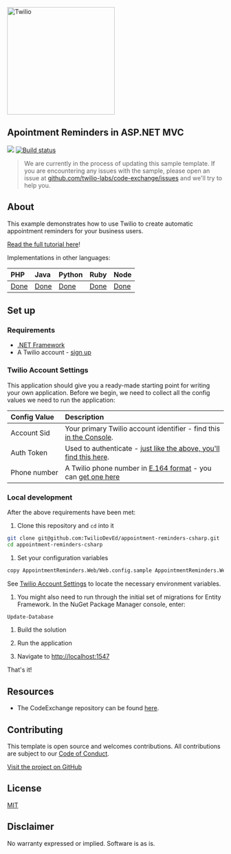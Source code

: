 <a  href="https://www.twilio.com">
<img  src="https://static0.twilio.com/marketing/bundles/marketing/img/logos/wordmark-red.svg"  alt="Twilio"  width="250"  />
</a>

## Apointment Reminders in ASP.NET MVC

![](https://github.com/TwilioDevEd/appointment-reminders-csharp/workflows/NetFx/badge.svg)
[![Build status](https://ci.appveyor.com/api/projects/status/github/TwilioDevEd/appointment-reminders-csharp?svg=true)](https://ci.appveyor.com/project/TwilioDevEd/appointment-reminders-csharp)

> We are currently in the process of updating this sample template. If you are encountering any issues with the sample, please open an issue at [github.com/twilio-labs/code-exchange/issues](https://github.com/twilio-labs/code-exchange/issues) and we'll try to help you.

## About

This example demonstrates how to use Twilio to create automatic appointment reminders for your business users.

[Read the full tutorial here](https://www.twilio.com/docs/sms/tutorials/appointment-reminders-csharp-mvc)!

Implementations in other languages:

| PHP | Java | Python | Ruby | Node |
| :--- | :--- | :----- | :-- | :--- |
| [Done](https://github.com/TwilioDevEd/appointment-reminders-laravel)  | [Done](https://github.com/TwilioDevEd/appointment-reminders-java)  | [Done](https://github.com/TwilioDevEd/appointment-reminders-django)  | [Done](https://github.com/TwilioDevEd/appointment-reminders-rails) | [Done](https://github.com/TwilioDevEd/appointment-reminders-node)  |

<!--
### How it works

**TODO: Describe how it works**
-->

## Set up

### Requirements

- [.NET Framework](https://dotnet.microsoft.com/download/dotnet-framework/net472)
- A Twilio account - [sign up](https://www.twilio.com/try-twilio)

### Twilio Account Settings

This application should give you a ready-made starting point for writing your
own application. Before we begin, we need to collect
all the config values we need to run the application:

| Config&nbsp;Value | Description                                                                                                                                                  |
| :---------------- | :----------------------------------------------------------------------------------------------------------------------------------------------------------- |
| Account&nbsp;Sid  | Your primary Twilio account identifier - find this [in the Console](https://www.twilio.com/console).                                                         |
| Auth&nbsp;Token   | Used to authenticate - [just like the above, you'll find this here](https://www.twilio.com/console).                                                         |
| Phone&nbsp;number | A Twilio phone number in [E.164 format](https://en.wikipedia.org/wiki/E.164) - you can [get one here](https://www.twilio.com/console/phone-numbers/incoming) |

### Local development

After the above requirements have been met:

1. Clone this repository and `cd` into it

```bash
git clone git@github.com:TwilioDevEd/appointment-reminders-csharp.git
cd appointment-reminders-csharp
```

1. Set your configuration variables

```bash
copy AppointmentReminders.Web/Web.config.sample AppointmentReminders.Web/Web.config
```

See [Twilio Account Settings](#twilio-account-settings) to locate the necessary environment variables.

1. You might also need to run through the initial set of migrations for Entity Framework. In the NuGet Package Manager console, enter:

```bash
Update-Database
```

1. Build the solution

1. Run the application

1. Navigate to [http://localhost:1547](http://localhost:1547)

That's it!

## Resources

- The CodeExchange repository can be found [here](https://github.com/twilio-labs/code-exchange/).

## Contributing

This template is open source and welcomes contributions. All contributions are subject to our [Code of Conduct](https://github.com/twilio-labs/.github/blob/master/CODE_OF_CONDUCT.md).

[Visit the project on GitHub](https://github.com/twilio-labs/sample-template-dotnet)

## License

[MIT](http://www.opensource.org/licenses/mit-license.html)

## Disclaimer

No warranty expressed or implied. Software is as is.

[twilio]: https://www.twilio.com
